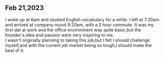 ## Feb 21,2023
I woke up at 6am and studied English vocabulary for a while.
I left at 7:20am and arrived at company round 9:20am, with a 2 hour commute. 
It was my first dat at work and the office environment was quite basic,but the founder's idea and passion were very inspiring to me.  
I wasn't originally planning to  taking this job,but I felt I should challenge myself,and with the current job market being so tough,I should make the best of it.